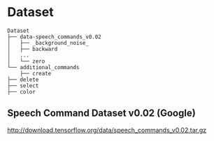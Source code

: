# Dataset
```
Dataset
├── data-speech_commands_v0.02
│   ├── _background_noise_
│   ├── backward
│   ...
│   └── zero
└── additional_commands
    ├── create
├── delete
├── select
├── color
```

## Speech Command Dataset v0.02 (Google)

http://download.tensorflow.org/data/speech_commands_v0.02.tar.gz
